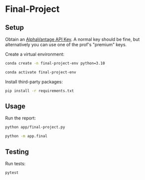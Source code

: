 # Final-Project

## Setup

Obtain an [AlphaVantage API Key](https://www.alphavantage.co/support/#api-key). A normal key should be fine, but alternatively you can use one of the prof's "premium" keys.

Create a virtual environment:

```sh
conda create -n final-project-env python=3.10
```

```sh
conda activate final-project-env
```

Install third-party packages:

```sh
pip install -r requirements.txt
```

## Usage

Run the report:

```sh
python app/final-project.py

python -m app.final
```

## Testing

Run tests:

```sh
pytest
```